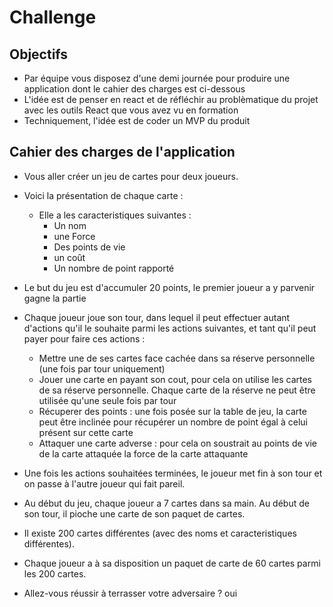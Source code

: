 # Challenge

## Objectifs 

- Par équipe vous disposez d'une demi journée pour produire une application dont le cahier des charges est ci-dessous
- L'idée est de penser en react et de réfléchir au problèmatique du projet avec les outils React que vous avez vu en formation
- Techniquement, l'idée est de coder un MVP du produit

## Cahier des charges de l'application

* Vous aller créer un jeu de cartes pour deux joueurs. 
* Voici la présentation de chaque carte :
  * Elle a les caracteristiques suivantes :
      * Un nom
      * une Force
      * Des points de vie
      * un coût
      * Un nombre de point rapporté
* Le but du jeu est d'accumuler 20 points, le premier joueur a y parvenir gagne la partie
* Chaque joueur joue son tour, dans lequel il peut effectuer autant d'actions qu'il le souhaite parmi les actions suivantes, et tant qu'il peut payer pour faire ces actions :
  * Mettre une de ses cartes face cachée dans sa réserve personnelle (une fois par tour uniquement)
  * Jouer une carte en payant son cout, pour cela on utilise les cartes de sa réserve personnelle. Chaque carte de la réserve ne peut être utilisée qu'une seule fois par tour
  * Récuperer des points : une fois posée sur la table de jeu, la carte peut être inclinée pour récupérer un nombre de point égal à celui présent sur cette carte
  * Attaquer une carte adverse : pour cela on soustrait au points de vie de la carte attaquée la force de la carte attaquante
* Une fois les actions souhaitées terminées, le joueur met fin à son tour et on passe à l'autre joueur qui fait pareil.
* Au début du jeu, chaque joueur a 7 cartes dans sa main. Au début de son tour, il pioche une carte de son paquet de cartes.
* Il existe 200 cartes différentes (avec des noms et caracteristiques différentes).
* Chaque joueur a à sa disposition un paquet de carte de 60 cartes parmi les 200 cartes.

* Allez-vous réussir à terrasser votre adversaire ? oui
